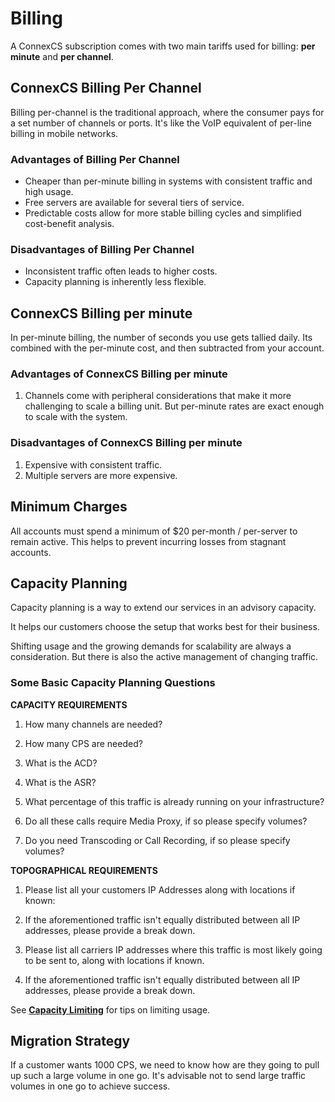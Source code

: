 # Billing

A ConnexCS subscription comes with two main tariffs used for billing: **per minute** and **per channel**.

## ConnexCS Billing Per Channel

Billing per-channel is the traditional approach, where the consumer pays for a set number of channels or ports. It's like the VoIP equivalent of per-line billing in mobile networks.

### Advantages of Billing Per Channel

+ Cheaper than per-minute billing in systems with consistent traffic and high usage.
+ Free servers are available for several tiers of service.
+ Predictable costs allow for more stable billing cycles and simplified cost-benefit analysis.

### Disadvantages of Billing Per Channel

+ Inconsistent traffic often leads to higher costs.
+ Capacity planning is inherently less flexible.

## ConnexCS Billing per minute

In per-minute billing, the number of seconds you use gets tallied daily. Its combined with the per-minute cost, and then subtracted from your account.

### Advantages of ConnexCS Billing per minute

1. Channels come with peripheral considerations that make it more challenging to scale a billing unit. But per-minute rates are exact enough to scale with the system.

### Disadvantages of ConnexCS Billing per minute

1. Expensive with consistent traffic.
2. Multiple servers are more expensive.

## Minimum Charges

All accounts must spend a minimum of $20 per-month / per-server to remain active. This helps to prevent incurring losses from stagnant accounts.

## Capacity Planning

Capacity planning is a way to extend our services in an advisory capacity.

It helps our customers choose the setup that works best for their business.

Shifting usage and the growing demands for scalability are always a consideration. But there is also the active management of changing traffic.

### Some Basic Capacity Planning Questions

**CAPACITY REQUIREMENTS**

1. How many channels are needed?

2. How many CPS are needed?

3. What is the ACD?

4. What is the ASR?

5. What percentage of this traffic is already running on your infrastructure?

6. Do all these calls require Media Proxy, if so please specify volumes?

7. Do you need Transcoding or Call Recording, if so please specify volumes?

**TOPOGRAPHICAL REQUIREMENTS**

1. Please list all your customers IP Addresses along with locations if known:

2. If the aforementioned traffic isn't equally distributed between all IP addresses, please provide a break down.

3. Please list all carriers IP addresses where this traffic is most likely going to be sent to, along with locations if known.

4. If the aforementioned traffic isn't equally distributed between all IP addresses, please provide a break down.

See [**Capacity Limiting**](/limiting-cps/) for tips on limiting usage.

## Migration Strategy

If a customer wants 1000 CPS, we need to know how are they going to pull up such a large volume in one go. It's advisable not to send large traffic volumes in one go to achieve success.
